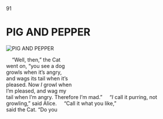 91

# PIG AND PEPPER

![PIG AND PEPPER](https://www.gutenberg.org/files/19778/19778-h/images/p084.png)

&nbsp;&nbsp;&nbsp;&nbsp;“Well, then,” the Cat  
went on, “you see a dog  
growls when it’s angry,  
and wags its tail when it’s  
pleased. Now *I* growl when  
I’m pleased, and wag my  
tail when I’m angry. Therefore I’m mad.”
&nbsp;&nbsp;&nbsp;&nbsp;“*I* call it purring, not  
growling,” said Alice.
&nbsp;&nbsp;&nbsp;&nbsp;“Call it what you like,”  
said the Cat. “Do you
